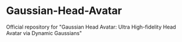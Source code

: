 # Gaussian-Head-Avatar
Official repository for "Gaussian Head Avatar: Ultra High-fidelity Head Avatar via Dynamic Gaussians"
